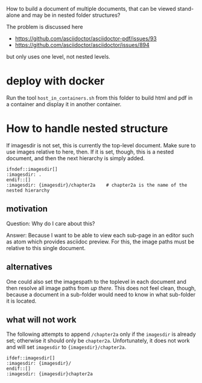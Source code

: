 How to build a document of multiple documents, that can be viewed stand-alone
and may be in nested folder structures?

The problem is discussed here

- https://github.com/asciidoctor/asciidoctor-pdf/issues/93
- https://github.com/asciidoctor/asciidoctor/issues/894

but only uses one level, not nested levels.



# deploy with docker

Run the tool `host_in_containers.sh` from this folder to build html and pdf in
a container and display it in another container.


# How to handle nested structure

If imagesdir is not set, this is currently the top-level document.
Make sure to use images relative to here, then.
If it is set, though, this is a nested document, and then the next hierarchy is
simply added.


```
ifndef::imagesdir[]
:imagesdir: .
endif::[]
:imagesdir: {imagesdir}/chapter2a    # chapter2a is the name of the nested hierarchy
```

## motivation

Question: Why do I care about this?

Answer: Because I want to be able to view each sub-page in an editor such as
atom which provides asciidoc preview.  For this, the image paths must be
relative to this single document.


## alternatives

One could also set the imagespath to the toplevel in each document and then
resolve all image paths from *up there*.  This does not feel clean, though,
because a document in a sub-folder would need to know in what sub-folder it is
located.


## what will not work

The following attempts to append `/chapter2a` only if the `imagesdir` is
already set; otherwise it should only be `chapter2a`.
Unfortunately, it does not work and will set `imagesdir` to `{imagesdir}/chapter2a`.

```
ifdef::imagesdir[]
:imagesdir: {imagesdir}/
endif::[]
:imagesdir: {imagesdir}chapter2a
```
